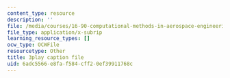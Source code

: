 ```yaml
---
content_type: resource
description: ''
file: /media/courses/16-90-computational-methods-in-aerospace-engineering-spring-2014/6adc5566e8faf584cff20ef39911768c_1SY0C9IfyeU.srt
file_type: application/x-subrip
learning_resource_types: []
ocw_type: OCWFile
resourcetype: Other
title: 3play caption file
uid: 6adc5566-e8fa-f584-cff2-0ef39911768c
---
```

